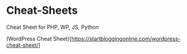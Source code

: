 # Cheat-Sheets
Cheat Sheet for PHP, WP, JS, Python


(WordPress Cheat Sheet)[https://startbloggingonline.com/wordpress-cheat-sheet/]
